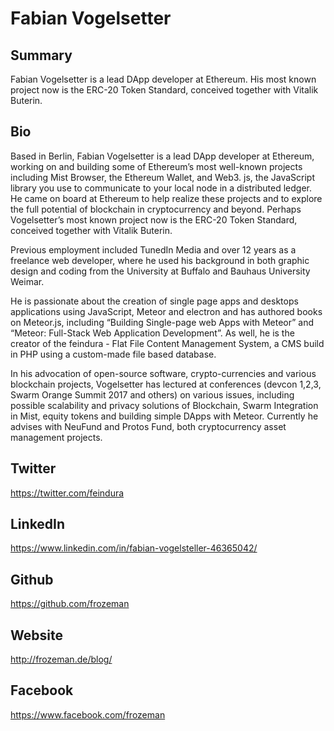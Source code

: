# Fabian Vogelsetter

## Summary
Fabian Vogelsetter is a lead DApp developer at Ethereum. His most known project now is the ERC-20 Token Standard, conceived together with Vitalik Buterin.

## Bio
Based in Berlin, Fabian Vogelsetter is a lead DApp developer at Ethereum, working on and building some of Ethereum’s most well-known projects including Mist Browser, the Ethereum Wallet, and Web3. js, the JavaScript library you use to communicate to your local node in a distributed ledger. He came on board at Ethereum to help realize these projects and to explore the full potential of blockchain in cryptocurrency and beyond. Perhaps Vogelsetter’s most known project now is the ERC-20 Token Standard, conceived together with Vitalik Buterin.

Previous employment included TunedIn Media and over 12 years as a freelance web developer, where he used his background in both graphic design and coding from the University at Buffalo and Bauhaus University Weimar.

He is passionate about the creation of single page apps and desktops applications using JavaScript, Meteor and electron and has authored books on Meteor.js, including “Building Single-page web Apps with Meteor” and “Meteor: Full-Stack Web Application Development”. As well, he is the creator of the feindura - Flat File Content Management System, a CMS build in PHP using a custom-made file based database.

In his advocation of open-source software, crypto-currencies and various blockchain projects, Vogelsetter has lectured at conferences (devcon 1,2,3, Swarm Orange Summit 2017 and others) on various issues, including possible scalability and privacy solutions of Blockchain, Swarm Integration in Mist, equity tokens and building simple DApps with Meteor. Currently he advises with NeuFund and Protos Fund, both cryptocurrency asset management projects.

## Twitter
https://twitter.com/feindura

## LinkedIn
https://www.linkedin.com/in/fabian-vogelsteller-46365042/

## Github
https://github.com/frozeman

## Website
http://frozeman.de/blog/

## Facebook
https://www.facebook.com/frozeman

 


 
